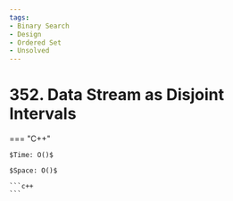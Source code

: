 ```yaml
---
tags:
- Binary Search
- Design
- Ordered Set
- Unsolved
---
```



# 352. Data Stream as Disjoint Intervals

=== "C++"

    $Time: O()$

    $Space: O()$

    ```c++
    ```